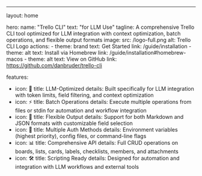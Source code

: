 ---
layout: home

hero:
  name: "Trello CLI"
  text: "for LLM Use"
  tagline: A comprehensive Trello CLI tool optimized for LLM integration with context optimization, batch operations, and flexible output formats
  image:
    src: /logo-full.png
    alt: Trello CLI Logo
  actions:
    - theme: brand
      text: Get Started
      link: /guide/installation
    - theme: alt
      text: Install via Homebrew
      link: /guide/installation#homebrew-macos
    - theme: alt
      text: View on GitHub
      link: https://github.com/danbruder/trello-cli

features:
  - icon: 🚀
    title: LLM-Optimized
    details: Built specifically for LLM integration with token limits, field filtering, and context optimization
  - icon: ⚡
    title: Batch Operations
    details: Execute multiple operations from files or stdin for automation and workflow integration
  - icon: 🔧
    title: Flexible Output
    details: Support for both Markdown and JSON formats with customizable field selection
  - icon: 🔐
    title: Multiple Auth Methods
    details: Environment variables (highest priority), config files, or command-line flags
  - icon: 📊
    title: Comprehensive API
    details: Full CRUD operations on boards, lists, cards, labels, checklists, members, and attachments
  - icon: 🛠️
    title: Scripting Ready
    details: Designed for automation and integration with LLM workflows and external tools
